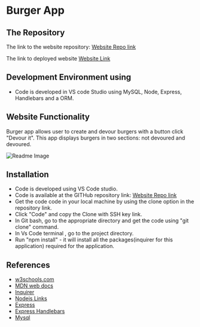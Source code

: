 # Burger App

## The Repository

The link to the website repository: [Website Repo link](https://github.com/NavdeepDP/Burger)

The link to deployed website [Website Link]()


## Development Environment using 
- Code is developed in VS code Studio using  MySQL, Node, Express, Handlebars and a ORM.

## Website Functionality

Burger app allows user to create and devour burgers with a button click "Devour it". This app displays burgers in two sections:  not devoured and devoured.

![Readme Image]()



## Installation

- Code is developed using VS Code studio.
- Code is available at the GITHub repository link: [Website Repo link](https://github.com/NavdeepDP/Burger)
- Get the code code in your local machine by using the clone option in the repository link.
- Click "Code" and copy the Clone with SSH key link.
- In Git bash, go to the appropriate directory and get the code using "git clone" command.
- In Vs Code terminal , go to the project directory.
- Run "npm install" - it will install all the packages(inquirer for this application) required for the application.  

## References

- [w3schools.com](https://www.w3schools.com/)
- [MDN web docs](https://developer.mozilla.org/en-US/docs/Web/JavaScript)
- [Inquirer](https://www.npmjs.com/package/inquirer#methods)
- [Nodejs Links](https://nodejs.org/dist/latest-v12.x/docs/api/index.html)
- [Express](https://expressjs.com/en/5x/api.html)
- [Express Handlebars](https://www.npmjs.com/package/express-handlebars)
- [Mysql](https://www.npmjs.com/package/mysql)